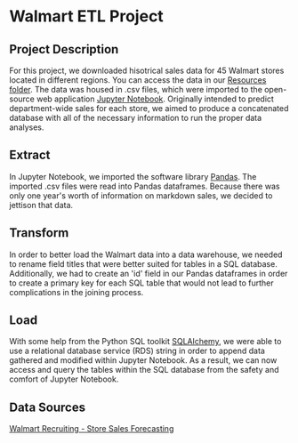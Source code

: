 # Walmart ETL Project

## Project Description

For this project, we downloaded hisotrical sales data for 45 Walmart stores located in different regions. You can access the data in our [Resources folder](Resources).
The data was housed in .csv files, which were imported to the open-source web application [Jupyter Notebook](https://jupyter.org "Jupyter Homepage"). Originally intended to predict department-wide sales for each store, we aimed to produce a concatenated database with all of the necessary information to run the proper data analyses.

## Extract
In Jupyter Notebook, we imported the software library [Pandas](https://pandas.pydata.org "What is Pandas?").
The imported .csv files were read into Pandas dataframes. Because there was only one year's worth of information on markdown sales, we decided to jettison that data.

## Transform

In order to better load the Walmart data into a data warehouse, we needed to rename field titles that were better suited for tables in a SQL database. Additionally, we had to create an 'id' field in our Pandas dataframes in order to create a primary key for each SQL table that would not lead to further complications in the joining process.

## Load

With some help from the Python SQL toolkit [SQLAlchemy](https://www.sqlalchemy.org "What is SQLAlchemy?"), we were able to use a relational database service (RDS) string in order to append data gathered and modified within Jupyter Notebook.
As a result, we can now access and query the tables within the SQL database from the safety and comfort of Jupyter Notebook.

## Data Sources

[Walmart Recruiting - Store Sales Forecasting](https://www.kaggle.com/c/walmart-recruiting-store-sales-forecasting/data "csv data files")
